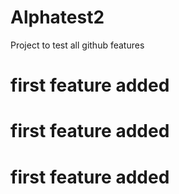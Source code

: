# Alphatest2
Project to test all github features 
# first feature added

# first feature added

# first feature added

